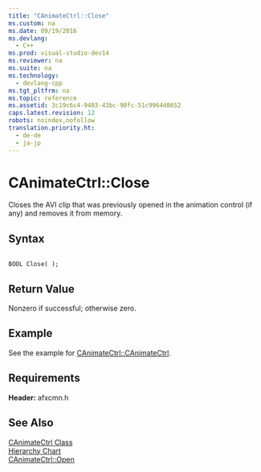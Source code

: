 ```yaml
---
title: "CAnimateCtrl::Close"
ms.custom: na
ms.date: 09/19/2016
ms.devlang: 
  - C++
ms.prod: visual-studio-dev14
ms.reviewer: na
ms.suite: na
ms.technology: 
  - devlang-cpp
ms.tgt_pltfrm: na
ms.topic: reference
ms.assetid: 3c19c6c4-9403-43bc-90fc-51c9964d8652
caps.latest.revision: 12
robots: noindex,nofollow
translation.priority.ht: 
  - de-de
  - ja-jp
---
```

# CAnimateCtrl::Close
Closes the AVI clip that was previously opened in the animation control (if any) and removes it from memory.  
  
## Syntax  
  
```  
  
BOOL Close( );  
```  
  
## Return Value  
 Nonzero if successful; otherwise zero.  
  
## Example  
 See the example for [CAnimateCtrl::CAnimateCtrl](../vs140/CAnimateCtrl--CAnimateCtrl.md).  
  
## Requirements  
 **Header:** afxcmn.h  
  
## See Also  
 [CAnimateCtrl Class](../vs140/CAnimateCtrl-Class.md)   
 [Hierarchy Chart](../vs140/Hierarchy-Chart.md)   
 [CAnimateCtrl::Open](../vs140/CAnimateCtrl--Open.md)